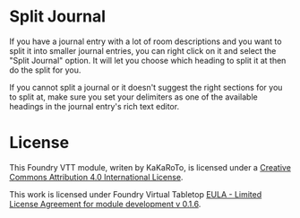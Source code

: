 # Split Journal

If you have a journal entry with a lot of room descriptions and you want to split it into smaller journal entries, you can right click on it and select the "Split Journal" option. It will let you choose which heading to split it at then do the split for you.

If you cannot split a journal or it doesn't suggest the right sections for you to split at, make sure you set your delimiters as one of the available headings in the journal entry's rich text editor.

# License
This Foundry VTT module, writen by KaKaRoTo, is licensed under a [Creative Commons Attribution 4.0 International License](http://creativecommons.org/licenses/by/4.0/).

This work is licensed under Foundry Virtual Tabletop [EULA - Limited License Agreement for module development v 0.1.6](http://foundryvtt.com/pages/license.html).